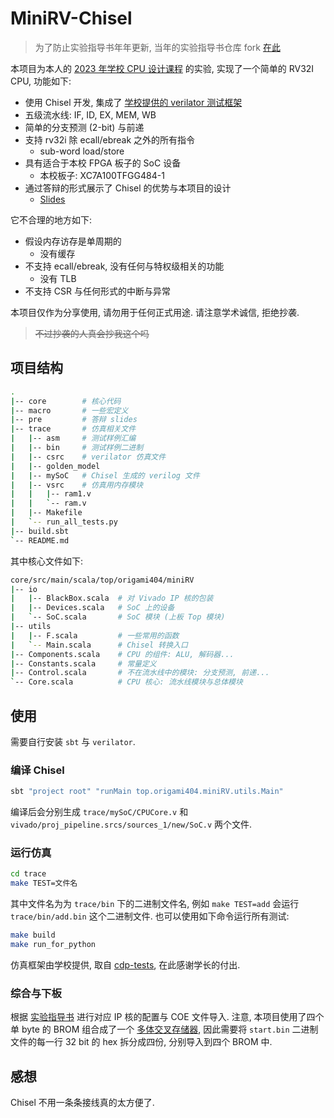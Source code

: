 # MiniRV-Chisel

> 为了防止实验指导书年年更新, 当年的实验指导书仓库 fork [在此]()

本项目为本人的 [2023 年学校 CPU 设计课程](https://hitsz-cslab.gitee.io/cpu/) 的实验, 实现了一个简单的 RV32I CPU, 功能如下:

- 使用 Chisel 开发, 集成了 [学校提供的 verilator 测试框架](https://gitee.com/hitsz-cslab/cdp-tests)
- 五级流水线: IF, ID, EX, MEM, WB
- 简单的分支预测 (2-bit) 与前递
- 支持 rv32i 除 ecall/ebreak 之外的所有指令
  - sub-word load/store
- 具有适合于本校 FPGA 板子的 SoC 设备
  - 本校板子: XC7A100TFGG484-1
- 通过答辩的形式展示了 Chisel 的优势与本项目的设计
  - [Slides](pre/新时代%20RTL%20级硬件设计语言.pdf)

它不合理的地方如下:

- 假设内存访存是单周期的
  - 没有缓存
- 不支持 ecall/ebreak, 没有任何与特权级相关的功能
  - 没有 TLB
- 不支持 CSR 与任何形式的中断与异常

本项目仅作为分享使用, 请勿用于任何正式用途. 请注意学术诚信, 拒绝抄袭.

> ~~不过抄袭的人真会抄我这个吗~~

## 项目结构

```bash
.
|-- core        # 核心代码
|-- macro       # 一些宏定义
|-- pre         # 答辩 slides
|-- trace       # 仿真相关文件
|   |-- asm     # 测试样例汇编
|   |-- bin     # 测试样例二进制
|   |-- csrc    # verilator 仿真文件
|   |-- golden_model
|   |-- mySoC   # Chisel 生成的 verilog 文件
|   |-- vsrc    # 仿真用内存模块
|   |   |-- ram1.v
|   |   `-- ram.v
|   |-- Makefile 
|   `-- run_all_tests.py
|-- build.sbt
`-- README.md
```

其中核心文件如下:

```bash
core/src/main/scala/top/origami404/miniRV
|-- io
|   |-- BlackBox.scala  # 对 Vivado IP 核的包装
|   |-- Devices.scala   # SoC 上的设备
|   `-- SoC.scala       # SoC 模块 (上板 Top 模块)
|-- utils
|   |-- F.scala         # 一些常用的函数
|   `-- Main.scala      # Chisel 转换入口
|-- Components.scala    # CPU 的组件: ALU, 解码器... 
|-- Constants.scala     # 常量定义
|-- Control.scala       # 不在流水线中的模块: 分支预测, 前递...
`-- Core.scala          # CPU 核心: 流水线模块与总体模块
```

## 使用

需要自行安装 `sbt` 与 `verilator`.

### 编译 Chisel

```bash
sbt "project root" "runMain top.origami404.miniRV.utils.Main"
```

编译后会分别生成 `trace/mySoC/CPUCore.v` 和 `vivado/proj_pipeline.srcs/sources_1/new/SoC.v` 两个文件.

### 运行仿真

```bash
cd trace
make TEST=文件名
```

其中文件名为为 `trace/bin` 下的二进制文件名, 例如 `make TEST=add` 会运行 `trace/bin/add.bin` 这个二进制文件. 也可以使用如下命令运行所有测试:

```bash
make build
make run_for_python
```

仿真框架由学校提供, 取自 [cdp-tests](https://gitee.com/hitsz-cslab/cdp-tests), 在此感谢学长的付出.

### 综合与下板

根据 [实验指导书](https://hitsz-cslab.gitee.io/cpu/lab2/2-parts/#1) 进行对应 IP 核的配置与 COE 文件导入. 注意, 本项目使用了四个单 byte 的 BROM 组合成了一个 [多体交叉存储器](https://en.wikipedia.org/wiki/Interleaved_memory), 因此需要将 `start.bin` 二进制文件的每一行 32 bit 的 hex 拆分成四份, 分别导入到四个 BROM 中. 

## 感想

Chisel 不用一条条接线真的太方便了.
